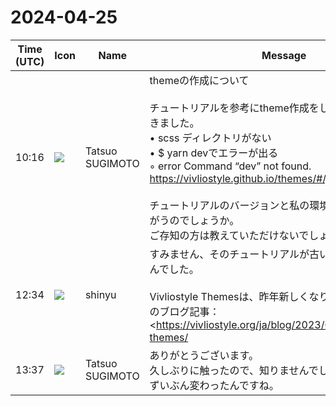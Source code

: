 # 2024-04-25

|Time (UTC)|Icon|Name|Message|
|---|---|---|---|
|10:16|![](https://avatars.slack-edge.com/2021-03-24/1909059983745_20deb60ccbed8f84fad7_72.jpg)|Tatsuo SUGIMOTO|themeの作成について<br><br>チュートリアルを参考にtheme作成をしようとして、つまづきました。<br>• scss ディレクトリがない<br>• $ yarn devでエラーが出る<br>    ◦ error Command “dev” not found.<br><https://vivliostyle.github.io/themes/#/ja/tutorial/step1.md><br><br>チュートリアルのバージョンと私の環境のバージョンがちがうのでしょうか。<br>ご存知の方は教えていただけないでしょうか。|
|12:34|![](https://avatars.slack-edge.com/2018-04-27/354445776386_e258f5ed5ba887b08668_72.jpg)|shinyu|すみません、そのチュートリアルが古いまま更新されてませんでした。<br><br>Vivliostyle Themesは、昨年新しくなりました。そのときのブログ記事：<https://vivliostyle.org/ja/blog/2023/04/23/intro-new-themes/|新しい Vivliostyle Themes のご紹介><br>また、gihyo.jpでの次の記事もあります：<br><https://gihyo.jp/article/2024/04/vivliostyle-03|CSSフレームワークVivliostyle Themeで簡単にページデザインを編集する><br><blockquote>Vivliostyle: 新しい Vivliostyle Themes のご紹介</blockquote><br><blockquote>第3回では、Vivliostyle Themeの使い方や、Vivliostyle Themeを実現するためのCSSの機能、自分でVivliostyle Themeを作って公開する方法について紹介します。</blockquote>|
|13:37|![](https://avatars.slack-edge.com/2021-03-24/1909059983745_20deb60ccbed8f84fad7_72.jpg)|Tatsuo SUGIMOTO|ありがとうございます。<br>久しぶりに触ったので、知りませんでした。<br>ずいぶん変わったんですね。|
